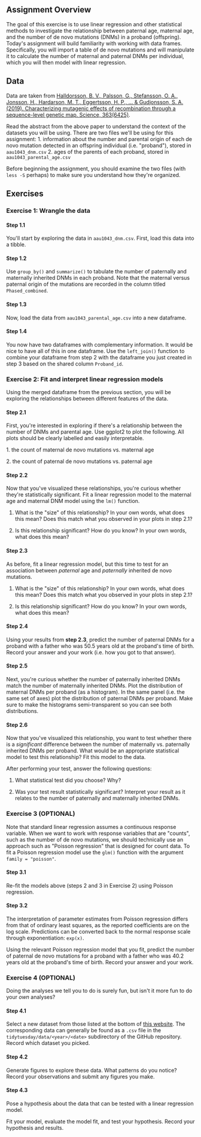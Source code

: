 ## Assignment Overview

The goal of this exercise is to use linear regression and other statistical methods to investigate the relationship between paternal age, maternal age, and the number of de novo mutations (DNMs) in a proband (offspring). Today's assignment will build familiarity with working with data frames. Specifically, you will import a table of de novo mutations and will manipulate it to calculate the number of maternal and paternal DNMs per individual, which you will then model with linear regression.

## Data

Data are taken from [Halldorsson, B. V., Palsson, G., Stefansson, O. A., Jonsson, H., Hardarson, M. T., Eggertsson, H. P., ... & Gudjonsson, S. A. (2019). Characterizing mutagenic effects of recombination through a sequence-level genetic map. Science, 363(6425)](https://science.sciencemag.org/content/363/6425/eaau1043.abstract).

Read the abstract from the above paper to understand the context of the datasets you will be using. There are two files we'll be using for this assignment: 1. information about the number and parental origin of each de novo mutation detected in an offspring individual (i.e. "proband"), stored in `aau1043_dnm.csv` 2. ages of the parents of each proband, stored in `aau1043_parental_age.csv`

Before beginning the assignment, you should examine the two files (with `less -S` perhaps) to make sure you understand how they're organized.

## Exercises

### Exercise 1: Wrangle the data

#### **Step 1.1**

You'll start by exploring the data in `aau1043_dnm.csv`. First, load this data into a tibble.

#### **Step 1.2**

Use `group_by()` and `summarize()` to tabulate the number of paternally and maternally inherited DNMs in each proband. Note that the maternal versus paternal origin of the mutations are recorded in the column titled `Phased_combined`.

#### **Step 1.3**

Now, load the data from `aau1043_parental_age.csv` into a new dataframe.

#### **Step 1.4**

You now have two dataframes with complementary information. It would be nice to have all of this in one dataframe. Use the `left_join()` function to combine your dataframe from step 2 with the dataframe you just created in step 3 based on the shared column `Proband_id`.

### Exercise 2: Fit and interpret linear regression models

Using the merged dataframe from the previous section, you will be exploring the relationships between different features of the data.

#### **Step 2.1**

First, you're interested in exploring if there's a relationship between the number of DNMs and parental age. Use ggplot2 to plot the following. All plots should be clearly labelled and easily interpretable.

1\. the count of maternal de novo mutations vs. maternal age

2\. the count of paternal de novo mutations vs. paternal age

#### **Step 2.2**

Now that you've visualized these relationships, you're curious whether they're statistically significant. Fit a linear regression model to the maternal age and maternal DNM model using the `lm()` function.

1.  What is the "size" of this relationship? In your own words, what does this mean? Does this match what you observed in your plots in step 2.1?

2.  Is this relationship significant? How do you know? In your own words, what does this mean?

#### **Step 2.3**

As before, fit a linear regression model, but this time to test for an association between *paternal* age and *paternally* inherited de novo mutations.

1.  What is the "size" of this relationship? In your own words, what does this mean? Does this match what you observed in your plots in step 2.1?

2.  Is this relationship significant? How do you know? In your own words, what does this mean?

#### **Step 2.4**

Using your results from **step 2.3**, predict the number of paternal DNMs for a proband with a father who was 50.5 years old at the proband's time of birth. Record your answer and your work (i.e. how you got to that answer).

#### **Step 2.5**

Next, you're curious whether the number of paternally inherited DNMs match the number of maternally inherited DNMs. Plot the distribution of maternal DNMs per proband (as a histogram). In the same panel (i.e. the same set of axes) plot the distribution of paternal DNMs per proband. Make sure to make the histograms semi-transparent so you can see both distributions.

#### **Step 2.6**

Now that you've visualized this relationship, you want to test whether there is a *significant* difference between the number of maternally vs. paternally inherited DNMs per proband. What would be an appropriate statistical model to test this relationship? Fit this model to the data.

After performing your test, answer the following questions:

1.  What statistical test did you choose? Why?

2.  Was your test result statistically significant? Interpret your result as it relates to the number of paternally and maternally inherited DNMs.

### Exercise 3 (OPTIONAL)

Note that standard linear regression assumes a continuous response variable. When we want to work with response variables that are "counts", such as the number of de novo mutations, we should technically use an approach such as "Poisson regression" that is designed for count data. To fit a Poisson regression model use the `glm()` function with the argument `family = "poisson"`.

#### **Step 3.1**

Re-fit the models above (steps 2 and 3 in Exercise 2) using Poisson regression.

#### **Step 3.2**

The interpretation of parameter estimates from Poisson regression differs from that of ordinary least squares, as the reported coefficients are on the log scale. Predictions can be converted back to the normal response scale through exponentiation: `exp(x)`.

Using the relevant Poisson regression model that you fit, predict the number of paternal de novo mutations for a proband with a father who was 40.2 years old at the proband's time of birth. Record your answer and your work.

### Exercise 4 (OPTIONAL)

Doing the analyses we tell you to do is surely fun, but isn't it more fun to do your *own* analyses?

#### **Step 4.1** 

Select a new dataset from those listed at the bottom of [this website](https://github.com/rfordatascience/tidytuesday). The corresponding data can generally be found as a `.csv` file in the `tidytuesday/data/<year>/<date>` subdirectory of the GitHub repository. Record which dataset you picked.

#### **Step 4.2**

Generate figures to explore these data. What patterns do you notice? Record your observations and submit any figures you make.

#### **Step 4.3**

Pose a hypothesis about the data that can be tested with a linear regression model.

Fit your model, evaluate the model fit, and test your hypothesis. Record your hypothesis and results.
